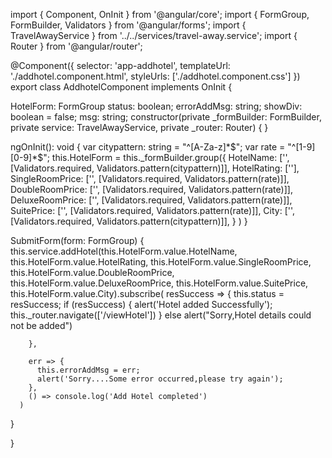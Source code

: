 import { Component, OnInit } from '@angular/core';
import { FormGroup, FormBuilder, Validators } from '@angular/forms';
import { TravelAwayService } from '../../services/travel-away.service';
import { Router } from '@angular/router';

@Component({
  selector: 'app-addhotel',
  templateUrl: './addhotel.component.html',
  styleUrls: ['./addhotel.component.css']
})
export class AddhotelComponent implements OnInit {

  HotelForm: FormGroup
  status: boolean;
  errorAddMsg: string;
  showDiv: boolean = false;
  msg: string;
  constructor(private _formBuilder: FormBuilder, private service: TravelAwayService, private _router: Router) { }

  ngOnInit(): void {
    var citypattern: string = "^[A-Za-z]*$";
    var rate = "^[1-9][0-9]*$";
    this.HotelForm = this._formBuilder.group({
      HotelName: ['', [Validators.required, Validators.pattern(citypattern)]],
      HotelRating: [''],
      SingleRoomPrice: ['', [Validators.required, Validators.pattern(rate)]],
      DoubleRoomPrice: ['', [Validators.required, Validators.pattern(rate)]],
      DeluxeRoomPrice: ['', [Validators.required, Validators.pattern(rate)]],
      SuitePrice: ['', [Validators.required, Validators.pattern(rate)]],
      City: ['', [Validators.required, Validators.pattern(citypattern)]],
    }
    )
  }

  SubmitForm(form: FormGroup) {
    this.service.addHotel(this.HotelForm.value.HotelName,
      this.HotelForm.value.HotelRating, this.HotelForm.value.SingleRoomPrice,
      this.HotelForm.value.DoubleRoomPrice, this.HotelForm.value.DeluxeRoomPrice,
      this.HotelForm.value.SuitePrice, this.HotelForm.value.City).subscribe(
        resSuccess => {
          this.status = resSuccess;
          if (resSuccess) {
            alert('Hotel added Successfully');
            this._router.navigate(['/viewHotel'])
          }
          else
            alert("Sorry,Hotel details could not be added")

        },

        err => {
          this.errorAddMsg = err;
          alert('Sorry....Some error occurred,please try again');
        },
        () => console.log('Add Hotel completed')
      )
  }

}
